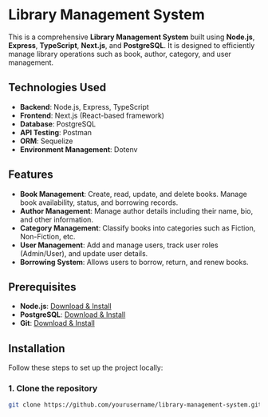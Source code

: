 # Library Management System

This is a comprehensive **Library Management System** built using **Node.js**, **Express**, **TypeScript**, **Next.js**, and **PostgreSQL**. It is designed to efficiently manage library operations such as book, author, category, and user management.

## Technologies Used

- **Backend**: Node.js, Express, TypeScript
- **Frontend**: Next.js (React-based framework)
- **Database**: PostgreSQL
- **API Testing**: Postman
- **ORM**: Sequelize
- **Environment Management**: Dotenv

## Features

- **Book Management**: Create, read, update, and delete books. Manage book availability, status, and borrowing records.
- **Author Management**: Manage author details including their name, bio, and other information.
- **Category Management**: Classify books into categories such as Fiction, Non-Fiction, etc.
- **User Management**: Add and manage users, track user roles (Admin/User), and update user details.
- **Borrowing System**: Allows users to borrow, return, and renew books.
  
## Prerequisites

- **Node.js**: [Download & Install](https://nodejs.org/)
- **PostgreSQL**: [Download & Install](https://www.postgresql.org/download/)
- **Git**: [Download & Install](https://git-scm.com/)

## Installation

Follow these steps to set up the project locally:

### 1. Clone the repository
```bash
git clone https://github.com/yourusername/library-management-system.git
